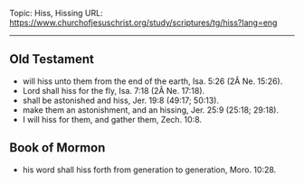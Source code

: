Topic: Hiss, Hissing
URL: https://www.churchofjesuschrist.org/study/scriptures/tg/hiss?lang=eng

---

## Old Testament

- will hiss unto them from the end of the earth, Isa. 5:26 (2Â Ne. 15:26).
- Lord shall hiss for the fly, Isa. 7:18 (2Â Ne. 17:18).
- shall be astonished and hiss, Jer. 19:8 (49:17; 50:13).
- make them an astonishment, and an hissing, Jer. 25:9 (25:18; 29:18).
- I will hiss for them, and gather them, Zech. 10:8.

## Book of Mormon

- his word shall hiss forth from generation to generation, Moro. 10:28.

